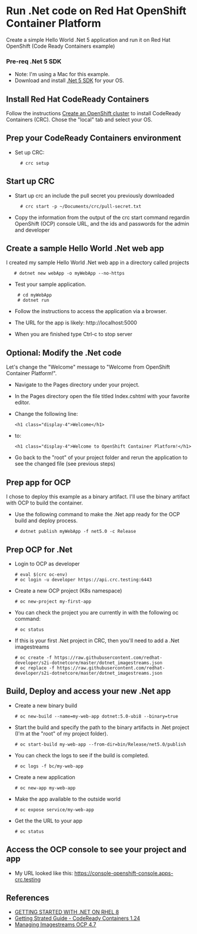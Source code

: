# Run .Net code on Red Hat OpenShift Container Platform
Create a simple Hello World .Net 5 application and run it on Red Hat OpenShift (Code Ready Containers example)

### Pre-req .Net 5 SDK
- Note: I'm using a Mac for this example.
- Download and install [.Net 5 SDK](https://dotnet.microsoft.com/download/dotnet/5.0) for your OS.

## Install Red Hat CodeReady Containers
Follow the instructions [Create an OpenShift cluster](https://cloud.redhat.com/openshift/create/local) to install CodeReady Containers (CRC). Chose the "local" tab and select your OS.

## Prep your CodeReady Containers environment
- Set up CRC:
      
        # crc setup
        
## Start up CRC
- Start up crc an include the pull secret you previously downloaded

        # crc start -p ~/Documents/crc/pull-secret.txt

- Copy the information from the output of the crc start command regardin OpenShift (OCP) console URL, and the ids and passwords for the admin and developer

## Create a sample Hello World .Net web app
I created my sample Hello World .Net web app in a directory called projects

       # dotnet new webApp -o myWebApp --no-https
       
- Test your sample application.

       # cd myWebApp
       # dotnet run
       
- Follow the instructions to access the application via a browser.
- The URL for the app is likely: http://localhost:5000
- When you are finished type Ctrl-c to stop server

## Optional: Modify the .Net code
Let's change the "Welcome" message to "Welcome from OpenShift Container Platform!".
- Navigate to the Pages directory under your project.
- In the Pages directory open the file titled Index.cshtml with your favorite editor.
- Change the following line:

      <h1 class="display-4">Welcome</h1>
      
- to:

      <h1 class="display-4">Welcome to OpenShift Container Platform!</h1>
      
- Go back to the "root" of your project folder and rerun the application to see the changed file (see previous steps)

## Prep app for OCP
I chose to deploy this example as a binary artifact.  I'll use the binary artifact with OCP to build the container. 
- Use the following command to make the .Net app ready for the OCP build and deploy process.

      # dotnet publish myWebApp -f net5.0 -c Release
      
## Prep OCP for .Net
- Login to OCP as developer

      # eval $(crc oc-env)
      # oc login -u developer https://api.crc.testing:6443
      
- Create a new OCP project (K8s namespace)

      # oc new-project my-first-app
      
- You can check the project you are currently in with the following oc command:

      # oc status
      
- If this is your first .Net project in CRC, then you'll need to add a .Net imagestreams

      # oc create -f https://raw.githubusercontent.com/redhat-developer/s2i-dotnetcore/master/dotnet_imagestreams.json
      # oc replace -f https://raw.githubusercontent.com/redhat-developer/s2i-dotnetcore/master/dotnet_imagestreams.json
      
## Build, Deploy and access your new .Net app
- Create a new binary build

      # oc new-build --name=my-web-app dotnet:5.0-ubi8 --binary=true
      
- Start the build and specify the path to the binary artifacts in .Net project (I'm at the "root" of my project folder).

      # oc start-build my-web-app --from-dir=bin/Release/net5.0/publish
      
- You can check the logs to see if the build is completed.

      # oc logs -f bc/my-web-app
      
- Create a new application

      # oc new-app my-web-app
      
- Make the app available to the outside world

      # oc expose service/my-web-app
      
- Get the the URL to your app

      # oc status
      
## Access the OCP console to see your project and app
- My URL looked like this: https://console-openshift-console.apps-crc.testing

##
## References
- [GETTING STARTED WITH .NET ON RHEL 8](https://access.redhat.com/documentation/en-us/net/5.0/html-single/getting_started_with_.net_on_rhel_8/index#publishing-apps-using-dotnet_using-dotnet-on-rhel)
- [Getting Strated Guide - CodeReady Containers 1.24](https://access.redhat.com/documentation/en-us/red_hat_codeready_containers/1.24/html/getting_started_guide/index)
- [Managing Imagestreams OCP 4.7](https://docs.openshift.com/container-platform/4.7/openshift_images/image-streams-manage.html)
